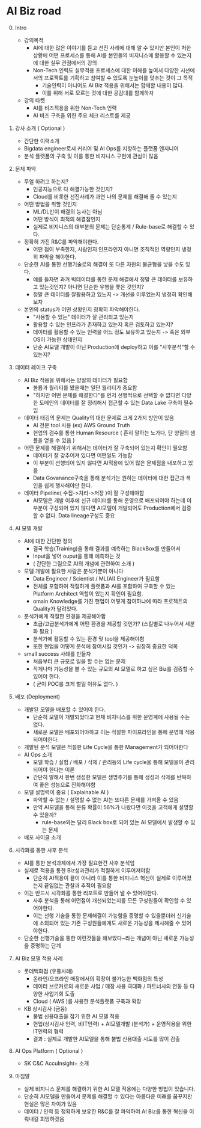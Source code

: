 # AI Biz road 


0. Intro 
	- 강의목적 
		- AI에 대한 많은 이야기를 듣고 선진 사례에 대해 알 수 있지만 본인이 처한 상황에 어떤 프로세스를 통해 AI를 본인들의 비지니스에 활용할 수 있는지에 대한 실무 관점에서의 강의
		- Non-Tech 인력도 실무적용 프로세스에 대한 이해를 높여서 다양한 시선에서의 프로젝트를 기획하고 참여할 수 있도록 눈높이를 맞추는 것이 그 목적 
			- 기술인력이 아니어도 AI Biz 적용을 위해서는 함께할 내용이 많다. 
			- 이를 위해 서로 모르는 것에 대한 공감대를 함께하자
	- 강의 타켓 
		- AI를 비즈적용을 위한 Non-Tech 인력
		- AI 비즈 구축을 위한 주요 체크 리스트를 제공

0. 강사 소개 ( Optional )
	- 간단한 이력소개 
	- Bigdata engineer로서 커리어 및 AI Ops를 지향하는 플랫폼 엔지니어 
	- 분석 플랫폼의 구축 및 이를 통한 비지니스 구현에 관심이 많음 

1. 문제 파악
	- 무얼 하려고 하는지?
		- 인공지능으로 다 해결가능한 것인지? 
		- Cloud를 비롯한 선진사례가 과연 나의 문제를 해결해 줄 수 있는지 
	- 어떤 방법을 취할 것인지 
		- ML/DL만이 해결의 능사는 아님 
		- 어떤 방식이 최적의 해결점인지 
		- 실제로 비지니스의 대부분의 문제는 단순통계 / Rule-base로 해결할 수 있다. 
	- 정확히 가진 R&C를 파악해야한다.
		- 어떤 점이 부족한지, 사람인지 인프라인지 아니면 조직적인 역량인지 냉정히 파악을 해야한다.
	- 단순한 AI를 통한 선행기술로의 해결이 또 다른 자원의 불균형을 낳을 수도 있다. 
		- 예를 들자면 과거 빅데이터를 통한 문제 해결에서 정말 큰 데이터를 보유하고 있는것인지? 아니면 단순한 유행을 쫓은 것인지? 
		- 정말 큰 데이터를 잘활용하고 있느지 -> 개선을 이루었는지 냉정히 확인해보자 
	- 본인의 status가 어떤 상황인지 정확히 파악해야한다. 
		- "사용할 수 있는" 데이터가 잘 관리되고 있는지 
		- 활용할 수 있는 인프라가 존재하고 있는지 혹은 검토하고 있는지?
		- 데이터를 활용할 수 있는 인력을 어느 정도 보유하고 있는지 -> 혹은 외부 OS이 가능한 상태인지
		- 단순 AI모델 개발이 아닌 Production에 deploy하고 이를 "사후분석"할 수 있는지?  

2. 데이터 레이크 구축 
	- AI Biz 적용을 위해서는 양질의 데이터가 필요함 
		- 볼륨과 퀄리티를 봤을때는 일단 퀄리티가 중요함 
		- "하지만 어떤 문제를 해결한다"를 먼저 선행적으로 선택할 수 없다면 다양한 도메인의 데이터를 잘 정리해서 접근할 수 있는 Data Lake 구축이 필수임 
	- 데이터 태깅의 문제는 Quality의 대한 문제로 크게 2가지 방안이 있음
		- AI 전문 tool 사용 (ex) AWS Ground Truth
		- 현업의 검수를 통한 Human Resource ( 흔히 말하는 노가다, 단 양질의 샘플을 얻을 수 있음 )
	- 어떤 문제를 해결하기 위해서는 데이터가 잘 구축되어 있는지 확인이 필요함
		- 데이터가 잘 갖추어져 있다면 어떤일도 가능함 
		- 이 부분이 선행되어 있지 않다면 AI적용에 있어 많은 문제점을 내포하고 있음
		- Data Govanance구축을 통해 분석가는 원하는 데이터에 대한 접근과 색인을 쉽게 행사해야만 한다. 
	- 데이터 Pipeline( 수집->처리->저장 )이 잘 구성해야함
		- AI모델은 개발 이후에 신규 데이터를 통해 운영으로 배포되어야 하는데 이 부분이 구성되어 있지 않다면 AI모델이 개발되어도 Production에서 검증할 수 없다. Data lineage구성도 중요 
	


3. AI 모델 개발
	- AI에 대한 간단한 정의
		- 결국 학습(Training)을 통해 결과를 예측하는 BlackBox를 만들어서 
		- Input을 넣어 ouput을 통해 예측하는 것 
		- ( 간단한 그림으로 AI의 개념에 관련하여 소개 ) 
	- 모델 개발에 필요한 사람은 분석가뿐이 아니다 
		- Data Engineer / Scientist / ML(AI) Engineer가 필요함
		- 전체를 포함하여 적절하게 플랫폼과 AI를 포함하여 구축할 수 있는 Platform Architect 역할이 있는지 확인이 필요함.
		- omain Knowledge를 가진 현업이 어떻게 참여하냐에 따라 프로젝트의 Quality가 달려있다. 
	- 분석가에게 적절한 환경을 제공해야함 
		- 초급/고급분석가에게 어떤 환경을 제공할 것인가?  (스킬별로 나누어서 세분화 필요 )
		- 분석가에 활동할 수 있는 환경 및 tool을 제공해야함 
		- 또한 현업을 어떻게 분석에 참여시킬 것인가 -> 굉장히 중요한 덕목 
	- small success 사례를 만들자 
		- 처음부터 큰 규모로 일을 할 수는 없는 문제 
		- 작게나마 가능성을 볼 수 있는 규모의 AI 모델로 하고 싶은 Biz를 검증할 수 있어야 한다. 
		- ( 굳이 POC를 크게 벌일 이유도 없다. ) 	

4. 배포 (Deployment) 
	- 개발된 모델을 배포할 수 있어야 한다. 
		- 단순히 모델이 개발되었다고 현재 비지니스를 위한 운영계에 사용될 수는 없다. 
		- 새로운 모델은 배포되어야하고 이는 적절한 파이프라인을 통해 운영에 적용되어야한다. 
	- 개발된 분석 모델은 적절한 Life Cycle을 통한 Management가 되어야한다 
	- AI Ops 소개 
		- 모델 학습 / 실험 / 배포 / 삭제 / 관리등의 Life cycle을 통해 모델을이 관리 되어야 한다는 이론 
		- 간단히 말해서 한번 생성한 모델은 생명주기를 통해 생성과 삭제를 반복하여 좋은 성능으로 진화해야함 
	- 모델 설명력이 중요 ( Explainable AI ) 
		- 파악할 수 없는 / 설명할 수 없는 AI는 또다른 문제를 가져올 수 있음 
		- 만약 AI모델을 통해 분류 확률이 56%가 나왔다면 이것을 고객에게 설명할 수 있을까? 
			- rule-base와는 달리 Black box로 되어 있는 AI 모델에서 발생할 수 있는 문제 
	- 배포 사이클 소개 

5. 시각화를 통한 사후 분석 
	- AI를 통한 분석과제에서 가장 필요한건 사후 분석임 
	- 실제로 적용을 통한 Biz성과관리가 적절하게 이루어져야함 
		- 단순히 AI적용이 끝이 아니라 이를 통한 비지니스 혁신이 실제로 이루어졌는지 끝임없는 관찰과 추적이 필요함 
	- 이는 반드시 시각화를 통한 리포트로 만들어 낼 수 있어야한다. 
		- 사후 분석을 통해 어떤점이 개선되었는지를 모든 구성원들이 확인할 수 있어야한다. 
		- 이는 선행 기술을 통한 문제해결이 가능함을 증명할 수 있을뿐더러 신기술에 소외되어 있는 기존 구성원들에게도 새로운 가능성을 제시해줄 수 있어야한다. 
	- 단순한 선행기술을 통한 이런것들을 해보았다~라는 개념이 아닌 새로운 가능성을 증명하는 단계 


6. AI Biz 모델 적용 사례 
	- 롯데백화점 (유통사례)
		- 온라인/오프라인 매장에서의 확장이 불가능한 백화점의 특성 
		- 데이터 브로커로의 새로운 사업 / 매장 사용 극대화 / 파트너사의 연동 등 다양한 사업기회 도출 
		- Cloud ( AWS )를 사용한 분석플랫폼 구축과 확장  
	- KB 상시감사 (금융)
		- 불법 신용대출을 잡기 위한 AI 모델 적용
		- 현업(상시감사 인력, 비IT인력) + AI모델개발 (분석가) + 운영적용을 위한 IT인력의 협력 
		- 결과 : 실제로 개발한 AI모델을 통해 불법 신용대출 시도를 많이 검출 

7. AI Ops Platform ( Optional )
	- SK C&C AccuInsight+ 소개

8. 마침말 
	- 실제 비지니스 문제를 해결하기 위한 AI 모델 적용에는 다양한 방법이 있습니다. 
	- 단순히 AI모델을 만들어서 문제를 해결할 수 있다는 아름다운 미래를 꿈꾸지만 현실은 많은 차이가 있음 
	- 데이터 / 인력 등 정확하게 보유한 R&C를 잘 파악하여 AI Biz를 통한 혁신을 이뤄내길 희망하겠음 

